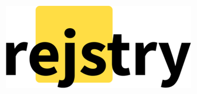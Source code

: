 <!--

http://localhost:8080/package/node-sass

registries
    https://registry.npmjs.com/
    https://registry.yarnpkg.com/
reference
    cloud run
        https://cloud.google.com/run/docs
        https://cloud.google.com/run/docs/configuring/request-timeout
        delete files to prevent OOM
    diff
        https://github.blog/2016-12-06-how-we-made-diff-pages-3x-faster/
        https://github.blog/2016-06-13-git-2-9-has-been-released
        https://prismjs.com/test.html#language=diff
        https://en.wikipedia.org/wiki/Diff#Unified_format
        https://git-scm.com/docs/diff-format
        https://stackoverflow.com/questions/2529441/how-to-read-the-output-from-git-diff
    prior
        https://github.com/juliangruber/npm-diff
        https://diff.intrinsic.com/
        https://twitter.com/mikeal/status/1090802510497861633
        https://news.ycombinator.com/item?id=18534964
    investigate
        https://github.com/tdewolff/minify#templates
        https://github.com/gobuffalo/packr
    todo
        registry sub-domains (redirect www)
        track popularity
        license

 -->

![](./assets/logo.svg)
